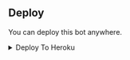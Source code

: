 


## Deploy
You can deploy this bot anywhere.

<details><summary>Deploy To Heroku</summary>
<p>
<br>
<a href="https://heroku.com/deploy?template=https://github.com/Sdfghkj/My-Dream">
  <img src="https://www.herokucdn.com/deploy/button.svg" alt="Deploy">
</a>
</p>
</details>

